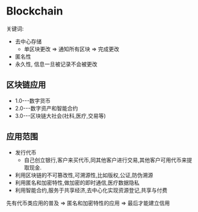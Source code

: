 # Blockchain

关键词:

- 去中心存储
  - 单区块更改 => 通知所有区块 => 完成更改
- 匿名性
- 永久性, 信息一旦被记录不会被更改
## 区块链应用

- 1.0---数字货币
- 2.0---数字资产和智能合约
- 3.0---区块链大社会(社科,医疗,交易等)

## 应用范围

- 发行代币
  - 自己创立银行,客户来买代币,同其他客户进行交易,其他客户可用代币来提取现金.
- 利用区块链的不可篡改性,可溯源性,比如版权,公证,防伪溯源
- 利用匿名和加密特性,做加密的即时通信,医疗数据隐私
- 利用智能合约,服务于共享经济,去中心化实现资源登记,共享与付费

先有代币类应用的普及 => 匿名和加密特性的应用 => 最后才能建立信用

